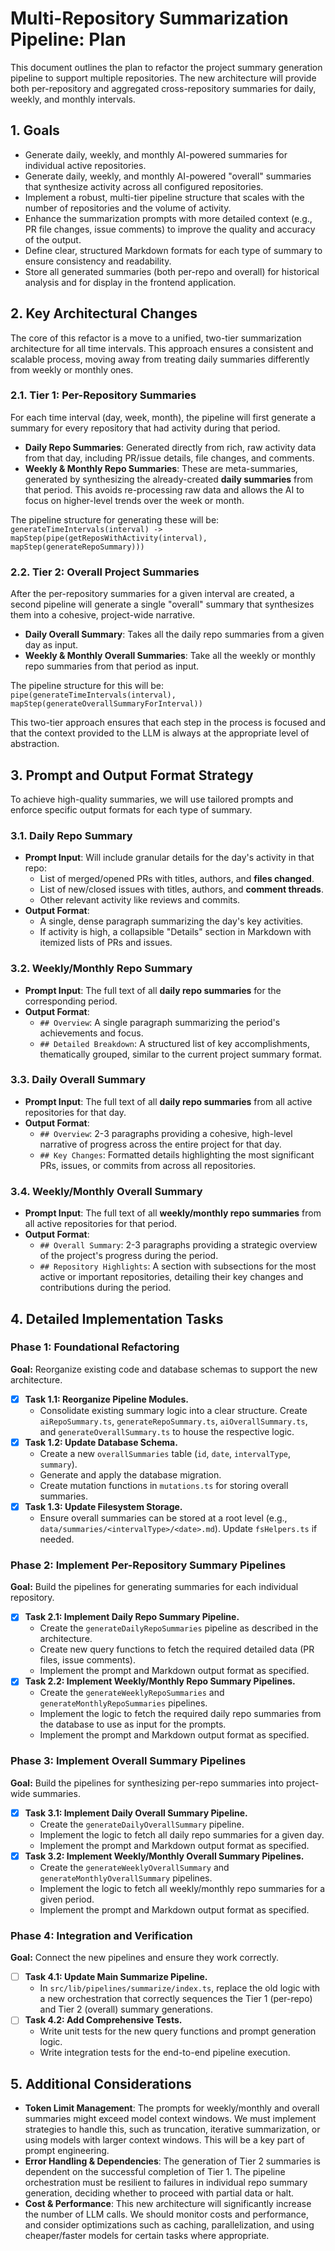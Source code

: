 # Multi-Repository Summarization Pipeline: Plan

This document outlines the plan to refactor the project summary generation pipeline to support multiple repositories. The new architecture will provide both per-repository and aggregated cross-repository summaries for daily, weekly, and monthly intervals.

## 1. Goals

- Generate daily, weekly, and monthly AI-powered summaries for individual active repositories.
- Generate daily, weekly, and monthly AI-powered "overall" summaries that synthesize activity across all configured repositories.
- Implement a robust, multi-tier pipeline structure that scales with the number of repositories and the volume of activity.
- Enhance the summarization prompts with more detailed context (e.g., PR file changes, issue comments) to improve the quality and accuracy of the output.
- Define clear, structured Markdown formats for each type of summary to ensure consistency and readability.
- Store all generated summaries (both per-repo and overall) for historical analysis and for display in the frontend application.

## 2. Key Architectural Changes

The core of this refactor is a move to a unified, two-tier summarization architecture for all time intervals. This approach ensures a consistent and scalable process, moving away from treating daily summaries differently from weekly or monthly ones.

### 2.1. Tier 1: Per-Repository Summaries

For each time interval (day, week, month), the pipeline will first generate a summary for every repository that had activity during that period.

- **Daily Repo Summaries**: Generated directly from rich, raw activity data from that day, including PR/issue details, file changes, and comments.
- **Weekly & Monthly Repo Summaries**: These are meta-summaries, generated by synthesizing the already-created **daily summaries** from that period. This avoids re-processing raw data and allows the AI to focus on higher-level trends over the week or month.

The pipeline structure for generating these will be:
`generateTimeIntervals(interval) -> mapStep(pipe(getReposWithActivity(interval), mapStep(generateRepoSummary)))`

### 2.2. Tier 2: Overall Project Summaries

After the per-repository summaries for a given interval are created, a second pipeline will generate a single "overall" summary that synthesizes them into a cohesive, project-wide narrative.

- **Daily Overall Summary**: Takes all the daily repo summaries from a given day as input.
- **Weekly & Monthly Overall Summaries**: Take all the weekly or monthly repo summaries from that period as input.

The pipeline structure for this will be:
`pipe(generateTimeIntervals(interval), mapStep(generateOverallSummaryForInterval))`

This two-tier approach ensures that each step in the process is focused and that the context provided to the LLM is always at the appropriate level of abstraction.

## 3. Prompt and Output Format Strategy

To achieve high-quality summaries, we will use tailored prompts and enforce specific output formats for each type of summary.

### 3.1. Daily Repo Summary

- **Prompt Input**: Will include granular details for the day's activity in that repo:
  - List of merged/opened PRs with titles, authors, and **files changed**.
  - List of new/closed issues with titles, authors, and **comment threads**.
  - Other relevant activity like reviews and commits.
- **Output Format**:
  - A single, dense paragraph summarizing the day's key activities.
  - If activity is high, a collapsible "Details" section in Markdown with itemized lists of PRs and issues.

### 3.2. Weekly/Monthly Repo Summary

- **Prompt Input**: The full text of all **daily repo summaries** for the corresponding period.
- **Output Format**:
  - `## Overview`: A single paragraph summarizing the period's achievements and focus.
  - `## Detailed Breakdown`: A structured list of key accomplishments, thematically grouped, similar to the current project summary format.

### 3.3. Daily Overall Summary

- **Prompt Input**: The full text of all **daily repo summaries** from all active repositories for that day.
- **Output Format**:
  - `## Overview`: 2-3 paragraphs providing a cohesive, high-level narrative of progress across the entire project for that day.
  - `## Key Changes`: Formatted details highlighting the most significant PRs, issues, or commits from across all repositories.

### 3.4. Weekly/Monthly Overall Summary

- **Prompt Input**: The full text of all **weekly/monthly repo summaries** from all active repositories for that period.
- **Output Format**:
  - `## Overall Summary`: 2-3 paragraphs providing a strategic overview of the project's progress during the period.
  - `## Repository Highlights`: A section with subsections for the most active or important repositories, detailing their key changes and contributions during the period.

## 4. Detailed Implementation Tasks

### Phase 1: Foundational Refactoring

**Goal:** Reorganize existing code and database schemas to support the new architecture.

- [x] **Task 1.1: Reorganize Pipeline Modules.**
  - Consolidate existing summary logic into a clear structure. Create `aiRepoSummary.ts`, `generateRepoSummary.ts`, `aiOverallSummary.ts`, and `generateOverallSummary.ts` to house the respective logic.
- [x] **Task 1.2: Update Database Schema.**
  - Create a new `overallSummaries` table (`id`, `date`, `intervalType`, `summary`).
  - Generate and apply the database migration.
  - Create mutation functions in `mutations.ts` for storing overall summaries.
- [x] **Task 1.3: Update Filesystem Storage.**
  - Ensure overall summaries can be stored at a root level (e.g., `data/summaries/<intervalType>/<date>.md`). Update `fsHelpers.ts` if needed.

### Phase 2: Implement Per-Repository Summary Pipelines

**Goal:** Build the pipelines for generating summaries for each individual repository.

- [x] **Task 2.1: Implement Daily Repo Summary Pipeline.**
  - Create the `generateDailyRepoSummaries` pipeline as described in the architecture.
  - Create new query functions to fetch the required detailed data (PR files, issue comments).
  - Implement the prompt and Markdown output format as specified.
- [x] **Task 2.2: Implement Weekly/Monthly Repo Summary Pipelines.**
  - Create the `generateWeeklyRepoSummaries` and `generateMonthlyRepoSummaries` pipelines.
  - Implement the logic to fetch the required daily repo summaries from the database to use as input for the prompts.
  - Implement the prompt and Markdown output format as specified.

### Phase 3: Implement Overall Summary Pipelines

**Goal:** Build the pipelines for synthesizing per-repo summaries into project-wide summaries.

- [x] **Task 3.1: Implement Daily Overall Summary Pipeline.**
  - Create the `generateDailyOverallSummary` pipeline.
  - Implement the logic to fetch all daily repo summaries for a given day.
  - Implement the prompt and Markdown output format as specified.
- [x] **Task 3.2: Implement Weekly/Monthly Overall Summary Pipelines.**
  - Create the `generateWeeklyOverallSummary` and `generateMonthlyOverallSummary` pipelines.
  - Implement the logic to fetch all weekly/monthly repo summaries for a given period.
  - Implement the prompt and Markdown output format as specified.

### Phase 4: Integration and Verification

**Goal:** Connect the new pipelines and ensure they work correctly.

- [ ] **Task 4.1: Update Main Summarize Pipeline.**
  - In `src/lib/pipelines/summarize/index.ts`, replace the old logic with a new orchestration that correctly sequences the Tier 1 (per-repo) and Tier 2 (overall) summary generations.
- [ ] **Task 4.2: Add Comprehensive Tests.**
  - Write unit tests for the new query functions and prompt generation logic.
  - Write integration tests for the end-to-end pipeline execution.

## 5. Additional Considerations

- **Token Limit Management**: The prompts for weekly/monthly and overall summaries might exceed model context windows. We must implement strategies to handle this, such as truncation, iterative summarization, or using models with larger context windows. This will be a key part of prompt engineering.
- **Error Handling & Dependencies**: The generation of Tier 2 summaries is dependent on the successful completion of Tier 1. The pipeline orchestration must be resilient to failures in individual repo summary generation, deciding whether to proceed with partial data or halt.
- **Cost & Performance**: This new architecture will significantly increase the number of LLM calls. We should monitor costs and performance, and consider optimizations such as caching, parallelization, and using cheaper/faster models for certain tasks where appropriate.
